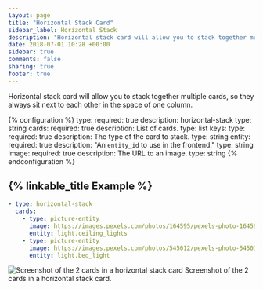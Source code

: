 ```yaml
---
layout: page
title: "Horizontal Stack Card"
sidebar_label: Horizontal Stack
description: "Horizontal stack card will allow you to stack together multiple cards so they always sit next to each other in the space of one column."
date: 2018-07-01 10:28 +00:00
sidebar: true
comments: false
sharing: true
footer: true
---
```


Horizontal stack card will allow you to stack together multiple cards, so they always sit next to each other in the space of one column.

{% configuration %}
type:
  required: true
  description: horizontal-stack
  type: string
cards:
  required: true
  description: List of cards.
  type: list
  keys:
    type:
      required: true
      description: The type of the card to stack.
      type: string
    entity:
      required: true
      description: "An `entity_id` to use in the frontend."
      type: string
    image:
      required: true
      description: The URL to an image.
      type: string
{% endconfiguration %}

## {% linkable_title Example %}

```yaml
- type: horizontal-stack
  cards:
    - type: picture-entity
      image: https://images.pexels.com/photos/164595/pexels-photo-164595.jpeg?auto=compress&cs=tinysrgb&dpr=2&h=240&w=495
      entity: light.ceiling_lights
    - type: picture-entity
      image: https://images.pexels.com/photos/545012/pexels-photo-545012.jpeg?auto=compress&cs=tinysrgb&dpr=2&h=240&w=495
      entity: light.bed_light
```

<p class='img'>
<img src='/images/lovelace/lovelace_horizontal_stack.PNG' alt='Screenshot of the 2 cards in a horizontal stack card'>
Screenshot of the 2 cards in a horizontal stack card.
</p>
